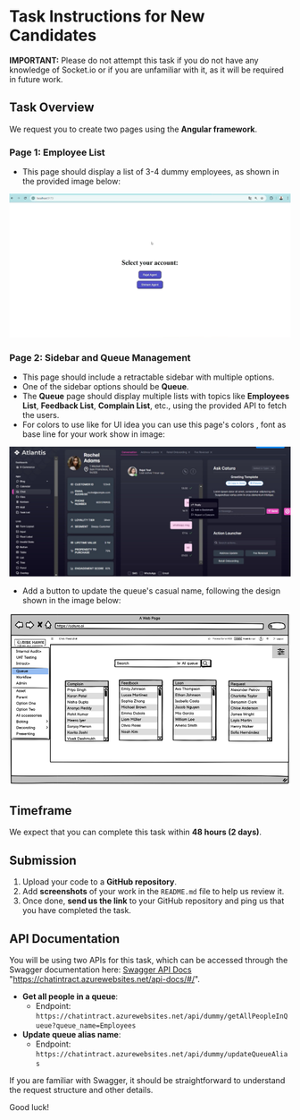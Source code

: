 # Task Instructions for New Candidates

**IMPORTANT:** Please do not attempt this task if you do not have any knowledge of Socket.io or if you are unfamiliar with it, as it will be required in future work.

## Task Overview

We request you to create two pages using the **Angular framework**.

### Page 1: Employee List

- This page should display a list of 3-4 dummy employees, as shown in the provided image below:

![Dummy Employees](./dummy_user.png)

### Page 2: Sidebar and Queue Management

- This page should include a retractable sidebar with multiple options.
- One of the sidebar options should be **Queue**.
- The **Queue** page should display multiple lists with topics like **Employees List**, **Feedback List**, **Complain List**, etc., using the provided API to fetch the users.
- For colors to use like for UI idea you can use this page's colors , font as base line for your work show in image:

![Color](./color_grade.png)

- Add a button to update the queue's casual name, following the design shown in the image below:

![Queue Page](./queue_page.png)

## Timeframe

We expect that you can complete this task within **48 hours (2 days)**.

## Submission

1. Upload your code to a **GitHub repository**.
2. Add **screenshots** of your work in the `README.md` file to help us review it.
3. Once done, **send us the link** to your GitHub repository and ping us that you have completed the task.

## API Documentation

You will be using two APIs for this task, which can be accessed through the Swagger documentation here: [Swagger API Docs](https://chatintract.azurewebsites.net/api-docs/#/) "https://chatintract.azurewebsites.net/api-docs/#/".

- **Get all people in a queue**:
  - Endpoint: `https://chatintract.azurewebsites.net/api/dummy/getAllPeopleInQueue?queue_name=Employees`
- **Update queue alias name**:
  - Endpoint: `https://chatintract.azurewebsites.net/api/dummy/updateQueueAlias`

If you are familiar with Swagger, it should be straightforward to understand the request structure and other details.

Good luck!
